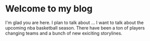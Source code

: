 # Welcome to my blog

I'm glad you are here. I plan to talk about ...
I want to talk about the upcoming nba basketball season. 
There have been a ton of players changing teams and a bunch of new exiciting storylines. 
